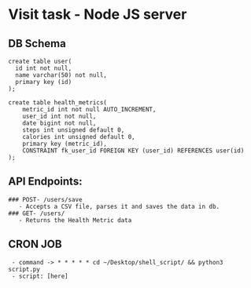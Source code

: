 # Visit task - Node JS server
  ## DB Schema
    create table user(
      id int not null, 
      name varchar(50) not null,
      primary key (id)
    );

    create table health_metrics(
        metric_id int not null AUTO_INCREMENT,
        user_id int not null, 
        date bigint not null,
        steps int unsigned default 0,
        calories int unsigned default 0,
        primary key (metric_id),
        CONSTRAINT fk_user_id FOREIGN KEY (user_id) REFERENCES user(id) 
    );
    
 ## API Endpoints: 
    ### POST- /users/save 
       - Accepts a CSV file, parses it and saves the data in db.
    ### GET- /users/
       - Returns the Health Metric data
       
 ## CRON JOB
     - command -> * * * * * cd ~/Desktop/shell_script/ && python3 script.py
     - script: [here]
